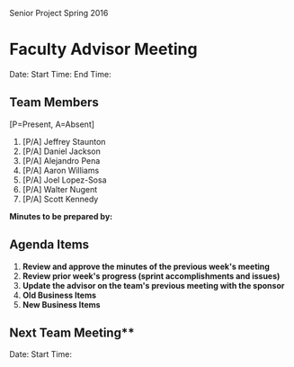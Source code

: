 Senior Project
Spring 2016

# Faculty Advisor Meeting

Date:
Start Time:
End Time: 

## Team Members 

[P=Present, A=Absent]

1. [P/A] Jeffrey Staunton
2. [P/A] Daniel Jackson
3. [P/A] Alejandro Pena
4. [P/A] Aaron Williams
5. [P/A] Joel Lopez-Sosa
6. [P/A] Walter Nugent
7. [P/A] Scott Kennedy

**Minutes to be prepared by:** 

## Agenda Items

1. **Review and approve the minutes of the previous week's meeting**
2. **Review prior week's progress (sprint accomplishments and issues)**
3. **Update the advisor on the team's previous meeting with the sponsor**
4. **Old Business Items**
5. **New Business Items**

## Next Team Meeting** 

Date: 
Start Time:






